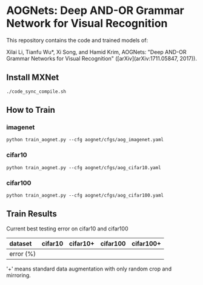 # AOGNets: Deep AND-OR Grammar Network for Visual Recognition
This repository contains the code and trained models of:

Xilai Li, Tianfu Wu*, Xi Song, and Hamid Krim, AOGNets: "Deep AND-OR Grammar Networks for Visual Recognition" ([arXiv](arXiv:1711.05847, 2017)). 

## Install MXNet
```shell
./code_sync_compile.sh
```
## How to Train

### imagenet
```shell
python train_aognet.py --cfg aognet/cfgs/aog_imagenet.yaml
```

### cifar10
```shell
python train_aognet.py --cfg aognet/cfgs/aog_cifar10.yaml
```

### cifar100
```shell
python train_aognet.py --cfg aognet/cfgs/aog_cifar100.yaml
```
## Train Results
Current best testing error on cifar10 and cifar100

| dataset       | cifar10 | cifar10+ | cifar100 | cifar100+ |
| :------------ | :-----: | :------: | :------: | :-------: |
| error (%)     |         |          |          |           |

'+' means standard data augmentation with only random crop and mirroring.
